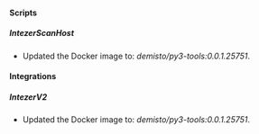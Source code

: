 
#### Scripts
##### IntezerScanHost
- Updated the Docker image to: *demisto/py3-tools:0.0.1.25751*.
#### Integrations
##### IntezerV2
- Updated the Docker image to: *demisto/py3-tools:0.0.1.25751*.